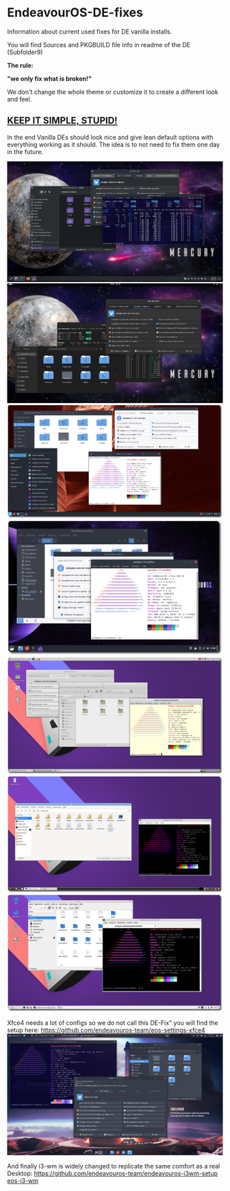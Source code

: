 # EndeavourOS-DE-fixes
Information about current used fixes for DE vanilla installs.

You will find Sources and PKGBUILD file info in readme of the DE (Subfolder9)

**The rule:**

**"we only fix what is broken!"**

We don't change the whole theme or customize it to create a different look and feel.

## [**K**EEP **I**T **S**IMPLE, **S**TUPID!](https://en.wikipedia.org/wiki/KISS_principle)

In the end Vanilla DEs should look nice and give lean default options with everything working as it should.
The idea is to not need to fix them one day in the future.

![eos-plasma](https://raw.githubusercontent.com/endeavouros-team/endeavouros-DE-fixes/main/plasma/plasma.png)
![eos-gnome](https://raw.githubusercontent.com/endeavouros-team/endeavouros-DE-fixes/main/gnome/gnome.png)
![eos-budgie](https://raw.githubusercontent.com/endeavouros-team/endeavouros-DE-fixes/main/budgie/budgie.png)
![eos-cinnamon](https://raw.githubusercontent.com/endeavouros-team/endeavouros-DE-fixes/main/cinnamon/cinnamon.png)
![eos-mate](https://raw.githubusercontent.com/endeavouros-team/endeavouros-DE-fixes/main/mate/mate.png)
![eos-lxde](https://raw.githubusercontent.com/endeavouros-team/endeavouros-DE-fixes/main/lxde/lxde.png)
![eos-lxqt](https://raw.githubusercontent.com/endeavouros-team/endeavouros-DE-fixes/main/lxqt/lxqt.png)

Xfce4 needs a lot of configs so we do not call this DE-Fix"  you will find the setup here:
https://github.com/endeavouros-team/eos-settings-xfce4
![eos-xfce4](https://raw.githubusercontent.com/endeavouros-team/screenshots/refs/heads/master/xfce4-endeavouros-mercury.png)

And finally i3-wm is widely changed to replicate the same comfort as a real Desktop:
https://github.com/endeavouros-team/endeavouros-i3wm-setup
[eos-i3-wm](https://raw.githubusercontent.com/endeavouros-team/screenshots/master/i3-eos-view-shot-nov21.png)


